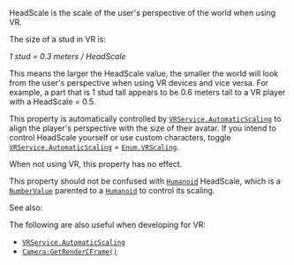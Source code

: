 HeadScale is the scale of the user's perspective of the world when using
VR.

The size of a stud in VR is:

*1 stud = 0.3 meters / HeadScale*

This means the larger the HeadScale value, the smaller the world will look
from the user's perspective when using VR devices and vice versa. For
example, a part that is 1 stud tall appears to be 0.6 meters tall to a VR
player with a HeadScale = 0.5.

This property is automatically controlled by
[`VRService.AutomaticScaling`](https://create.roblox.com/docs/reference/engine/classes/VRService#AutomaticScaling) to align the player's perspective with
the size of their avatar. If you intend to control HeadScale yourself or
use custom characters, toggle [`VRService.AutomaticScaling`](https://create.roblox.com/docs/reference/engine/classes/VRService#AutomaticScaling) =
[`Enum.VRScaling`](https://create.roblox.com/docs/reference/engine/enums/VRScaling).

When not using VR, this property has no effect.

This property should not be confused with [`Humanoid`](https://create.roblox.com/docs/reference/engine/classes/Humanoid) HeadScale,
which is a [`NumberValue`](https://create.roblox.com/docs/reference/engine/classes/NumberValue) parented to a [`Humanoid`](https://create.roblox.com/docs/reference/engine/classes/Humanoid) to control
its scaling.

See also:

The following are also useful when developing for VR:

- [`VRService.AutomaticScaling`](https://create.roblox.com/docs/reference/engine/classes/VRService#AutomaticScaling)
- [`Camera:GetRenderCFrame()`](https://create.roblox.com/docs/reference/engine/classes/Camera#GetRenderCFrame)